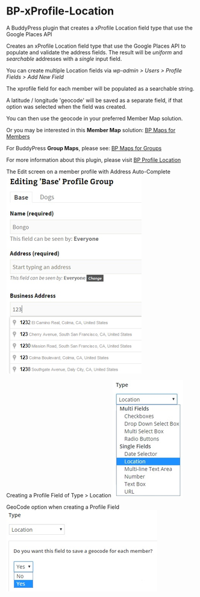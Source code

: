 # BP-xProfile-Location
A BuddyPress plugin that creates a xProfile Location field type that use the Google Places API


Creates an xProfile Location field type that use the Google Places API to populate and validate the address fields.
The result will be *uniform* and *searchable* addresses with a *single* input field.

You can create multiple Location fields via *wp-admin > Users > Profile Fields > Add New Field*

The xprofile field for each member will be populated as a searchable string.

A latitude / longitude 'geocode' will be saved as a separate field, if that option was selected when the field was created.

You can then use the geocode in your preferred Member Map solution.

Or you may be interested in this **Member Map** solution: [BP Maps for Members](http://www.philopress.com/bp-maps-for-members "BP Maps for Members")

For BuddyPress **Group Maps**, please see: [BP Maps for Groups](http://www.philopress.com/bp-maps-for-groups "BP Maps for Groups")


For more information about this plugin, please visit [BP Profile Location](http://www.philopress.com/products/bp-profile-location/ "BP Profile Location")

 The Edit screen on a member profile with Address Auto-Complete
![alt text](screenshots/screenshot-1.jpg "The Edit screen on a member profile with Address Auto-Complete")

Creating a Profile Field of Type > Location
![alt text](screenshots/screenshot-2.jpg "Creating a Profile Field of Type > Location")

GeoCode option when creating a Profile Field
![alt text](screenshots/screenshot-3.jpg "GeoCode option when creating a Profile Field")